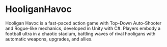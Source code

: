 # HooliganHavoc
Hooligan Havoc is a fast-paced action game with Top-Down Auto-Shooter and Rogue-like mechanics, developed in Unity with C#. Players embody a football ultra in a chaotic stadium, battling waves of rival hooligans with automatic weapons, upgrades, and allies. 
